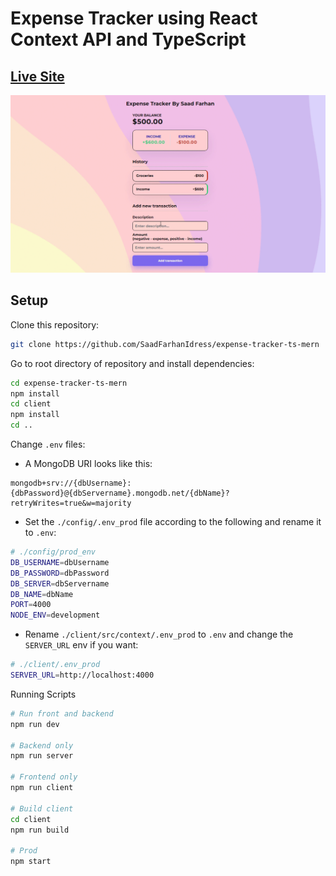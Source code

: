 # Expense Tracker using React Context API and TypeScript

## [Live Site](https://expense-tracker-ts-mern.surge.sh)
<img src="./preview.gif" />

## Setup

Clone this repository:
```bash
git clone https://github.com/SaadFarhanIdress/expense-tracker-ts-mern
```
Go to root directory of repository and install dependencies:
```bash 
cd expense-tracker-ts-mern
npm install
cd client 
npm install
cd ..
```
Change `.env` files:

- A MongoDB URI looks like this:
```
mongodb+srv://{dbUsername}:{dbPassword}@{dbServername}.mongodb.net/{dbName}?retryWrites=true&w=majority
```
- Set the `./config/.env_prod` file according to the following and rename it to `.env`:
```bash
# ./config/prod_env
DB_USERNAME=dbUsername
DB_PASSWORD=dbPassword
DB_SERVER=dbServername
DB_NAME=dbName
PORT=4000
NODE_ENV=development
```
- Rename `./client/src/context/.env_prod` to `.env` and change the `SERVER_URL` env if you want:
```bash
# ./client/.env_prod
SERVER_URL=http://localhost:4000
```
Running Scripts
```bash
# Run front and backend
npm run dev
 
# Backend only
npm run server
 
# Frontend only
npm run client
 
# Build client
cd client
npm run build

# Prod
npm start
```